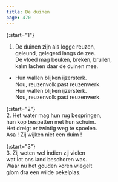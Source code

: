 ```yaml
---
title: De duinen
page: 470
---  
```


{:start="1"}  
1. De duinen zijn als logge reuzen,  
geleund, gelegerd langs de zee.  
De vloed mag beuken, breken, brullen,  
kalm lachen daar de duinen mee.  


- Hun wallen blijken ijzersterk.  
Nou, reuzenvolk past reuzenwerk.  
Hun wallen blijken ijzersterk.  
Nou, reuzenvolk past reuzenwerk.  


{:start="2"}  
2. Het water mag hun rug bespringen,  
hun kop bespatten met hun schuim.  
Het dreigt er twintig weg te spoelen.  
Asa ! Zij wijken niet een duim !  


{:start="3"}  
3. Zij weten wel indien zij vielen  
wat lot ons land beschoren was.  
Waar nu het gouden koren wiegelt  
glom dra een wilde pekelplas.  